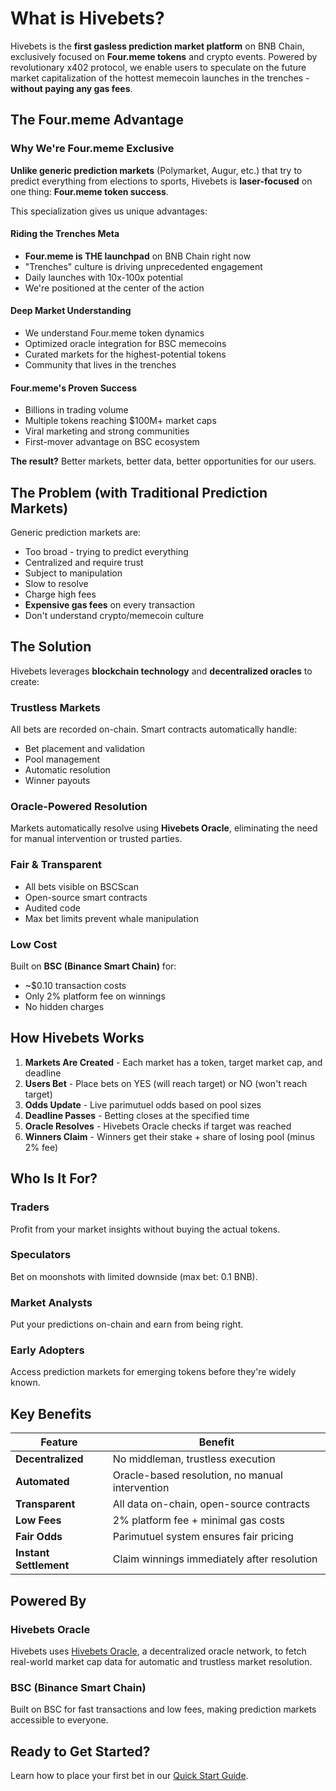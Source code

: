 # What is Hivebets?

Hivebets is the **first gasless prediction market platform** on BNB Chain, exclusively focused on **Four.meme tokens** and crypto events. Powered by revolutionary x402 protocol, we enable users to speculate on the future market capitalization of the hottest memecoin launches in the trenches - **without paying any gas fees**.

## The Four.meme Advantage

### Why We're Four.meme Exclusive

**Unlike generic prediction markets** (Polymarket, Augur, etc.) that try to predict everything from elections to sports, Hivebets is **laser-focused** on one thing: **Four.meme token success**.

This specialization gives us unique advantages:

#### Riding the Trenches Meta
- **Four.meme is THE launchpad** on BNB Chain right now
- "Trenches" culture is driving unprecedented engagement
- Daily launches with 10x-100x potential
- We're positioned at the center of the action

#### Deep Market Understanding
- We understand Four.meme token dynamics
- Optimized oracle integration for BSC memecoins
- Curated markets for the highest-potential tokens
- Community that lives in the trenches

#### Four.meme's Proven Success
- Billions in trading volume
- Multiple tokens reaching $100M+ market caps
- Viral marketing and strong communities
- First-mover advantage on BSC ecosystem

**The result?** Better markets, better data, better opportunities for our users.

## The Problem (with Traditional Prediction Markets)

Generic prediction markets are:
- Too broad - trying to predict everything
- Centralized and require trust
- Subject to manipulation
- Slow to resolve
- Charge high fees
- **Expensive gas fees** on every transaction
- Don't understand crypto/memecoin culture

## The Solution

Hivebets leverages **blockchain technology** and **decentralized oracles** to create:

### Trustless Markets
All bets are recorded on-chain. Smart contracts automatically handle:
- Bet placement and validation
- Pool management
- Automatic resolution
- Winner payouts

### Oracle-Powered Resolution
Markets automatically resolve using **Hivebets Oracle**, eliminating the need for manual intervention or trusted parties.

### Fair & Transparent
- All bets visible on BSCScan
- Open-source smart contracts
- Audited code
- Max bet limits prevent whale manipulation

### Low Cost
Built on **BSC (Binance Smart Chain)** for:
- ~$0.10 transaction costs
- Only 2% platform fee on winnings
- No hidden charges

## How Hivebets Works

1. **Markets Are Created** - Each market has a token, target market cap, and deadline
2. **Users Bet** - Place bets on YES (will reach target) or NO (won't reach target)
3. **Odds Update** - Live parimutuel odds based on pool sizes
4. **Deadline Passes** - Betting closes at the specified time
5. **Oracle Resolves** - Hivebets Oracle checks if target was reached
6. **Winners Claim** - Winners get their stake + share of losing pool (minus 2% fee)

## Who Is It For?

### Traders
Profit from your market insights without buying the actual tokens.

### Speculators
Bet on moonshots with limited downside (max bet: 0.1 BNB).

### Market Analysts
Put your predictions on-chain and earn from being right.

### Early Adopters
Access prediction markets for emerging tokens before they're widely known.

## Key Benefits

| Feature | Benefit |
|---------|---------|
| **Decentralized** | No middleman, trustless execution |
| **Automated** | Oracle-based resolution, no manual intervention |
| **Transparent** | All data on-chain, open-source contracts |
| **Low Fees** | 2% platform fee + minimal gas costs |
| **Fair Odds** | Parimutuel system ensures fair pricing |
| **Instant Settlement** | Claim winnings immediately after resolution |

## Powered By

### Hivebets Oracle
Hivebets uses [Hivebets Oracle](https://hivebets.io), a decentralized oracle network, to fetch real-world market cap data for automatic and trustless market resolution.

### BSC (Binance Smart Chain)
Built on BSC for fast transactions and low fees, making prediction markets accessible to everyone.

## Ready to Get Started?

Learn how to place your first bet in our [Quick Start Guide](quick-start.md).

